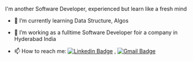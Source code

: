 

I'm another Software Developer, experienced but learn like a fresh mind

- 🌱 I’m currently learning Data Structure, Algos 
- 🤔 I’m working as a fulltime Software Developer foir a company in Hyderabad India 


- 📫 How to reach me: [![Linkedin Badge](https://img.shields.io/badge/-LinkedIn-blue?style=flat-square&logo=Linkedin&logoColor=white&link=https://www.linkedin.com/in/majed-samyal/)](https://www.linkedin.com/in/majed-samyal/) , [![Gmail Badge](https://img.shields.io/badge/-Gmail-c14438?style=flat-square&logo=Gmail&logoColor=white&link=mailto:majed.samyal@gmail.com.com)](mailto:majed.samyal@gmail.com)
